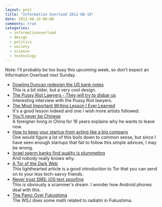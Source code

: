 ```yaml
---
layout: post
title: "Information Overload 2012-08-19"
date: 2012-08-19 00:00
comments: true
categories:
  - informationoverload
  - design
  - politics
  - society
  - science
  - technology
---
```

Note: I'll probably be too busy this upcoming week, so don't expect an Information Overload next Sunday.

* [Dowling Duncan redesign the US bank notes](http://dowlingduncan.com/2010/dowling-duncan-redesign-us-bank-notes/)<br>This is a bit older, but a very cool design.
* [The Pussy Riot Lawyers - They will try to disbar us](http://eng-pussy-riot.livejournal.com/7473.html)<br>Interesting interview with the Pussy Riot lawyers.
* [The Most Important Writing Lesson I Ever Learned](http://www.stevenpressfield.com/2009/10/writing-wednesdays-2-the-most-important-writing-lession-i-ever-learned/)<br>It's a good lesson indeed and one I wish more artists followed.
* [You'll never be Chinese](http://www.prospectmagazine.co.uk/politics/mark-kitto-youll-never-be-chinese-leaving-china/)<br>A foreigner living in China for 16 years explains why he wants to leave now.
* [How to keep your startup from acting like a big company](http://www.geekwire.com/2012/startup-acting-big-company/)<br>One would figure a lot of this boils down to common sense, but since I have seen enough startups that fail to follow this simple advices, I may be wrong.
* [Israel sperm banks find quality is plummeting](http://articles.latimes.com/2012/aug/15/world/la-fg-israel-sperm-20120816)<br>And nobody really knows why.
* [A Tor of the Dark Web](http://slifty.com/2012/08/a-tor-of-the-dark-web/)<br>This lighthearted article is a good introduction to Tor that you can send on to your less tech-savvy friends.
* [Never trust SMS: iOS text spoofing](http://pod2g-ios.blogspot.co.uk/2012/08/never-trust-sms-ios-text-spoofing.html)<br>This is obviously a scammer's dream. I wonder how Android phones deal with this.
* [The Panic Over Fukushima](http://online.wsj.com/article/SB10000872396390444772404577589270444059332.html)<br>The WSJ does some math related to radiatin in Fukushima.
